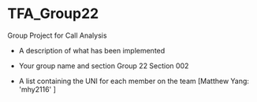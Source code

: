 # TFA_Group22
   Group Project for Call Analysis
   
   - A description of what has been implemented
   
   - Your group name and section
   Group 22 Section 002
   - A list containing the UNI for each member on the team
   [Matthew Yang: 'mhy2116'
   ]
